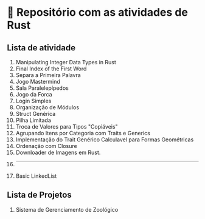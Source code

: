 # 🦀 Repositório com as atividades de Rust 

## Lista de atividade
1. Manipulating Integer Data Types in Rust
2. Final Index of the First Word
3. Separa a Primeira Palavra
4. Jogo Mastermind
5. Sala Paralelepípedos
6. Jogo da Forca
7. Login Simples
8. Organização de Módulos
9. Struct Genérica
10. Pilha Limitada
11. Troca de Valores para Tipos "Copiáveis"
12. Agrupando Itens por Categoria com Traits e Generics
13. Implementação do Trait Genérico Calculavel para Formas Geométricas
14. Ordenação com Closure
15. Downloader de Imagens em Rust.
16. ----
17. Basic LinkedList

## Lista de Projetos
1. Sistema de Gerenciamento de Zoológico
